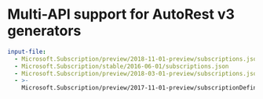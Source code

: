 # Multi-API support for AutoRest v3 generators

``` yaml $(enable-multi-api)
input-file:
  - Microsoft.Subscription/preview/2018-11-01-preview/subscriptions.json
  - Microsoft.Subscription/stable/2016-06-01/subscriptions.json
  - Microsoft.Subscription/preview/2018-03-01-preview/subscriptions.json
  - >-
    Microsoft.Subscription/preview/2017-11-01-preview/subscriptionDefinitions.json
```
